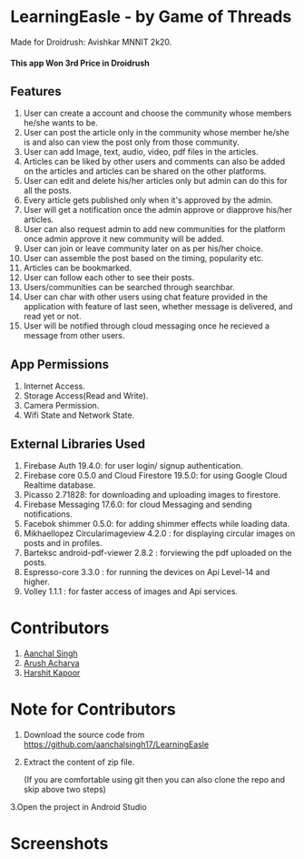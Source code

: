 # LearningEasle - by Game of Threads

Made for Droidrush: Avishkar MNNIT 2k20.

#### This app Won 3rd Price in Droidrush

## Features
1. User can create a account and choose the community whose members he/she wants to be.
2. User can post the article only in the community whose member he/she is and also can view the post only from those community.
3. User can add Image, text, audio, video, pdf files in the articles.
4. Articles can be liked by other users and comments can also be added on the articles and articles can be shared on the other platforms.
5. User can edit and delete his/her articles only but admin can do this for all the posts.
6. Every article gets published only when it's approved by the admin.
7. User will get a notification once the admin approve or diapprove his/her articles.
8. User can also request admin to add new communities for the platform once admin approve it new community will be added.
9. User can join or leave community later on as per his/her choice.
10. User can assemble the post based on the timing, popularity etc.
11. Articles can be bookmarked.
12. User can follow each other to see their posts.
13. Users/communities can be searched through searchbar.
14. User can char with other users using chat feature provided in the application with feature of last seen, whether message is delivered, and read yet or not.
15. User will be notified through cloud messaging once he recieved a message from other users.

## App Permissions
1. Internet Access.
2. Storage Access(Read and Write).
3. Camera Permission.
4. Wifi State and Network State.

## External Libraries Used
1. Firebase Auth 19.4.0: for user login/ signup authentication.
2. Firebase core 0.5.0 and Cloud Firestore 19.5.0: for using Google Cloud Realtime database.
3. Picasso 2.71828: for downloading and uploading images to firestore.
4. Firebase Messaging 17.6.0: for cloud Messaging and sending notifications.
5. Facebok shimmer 0.5.0: for adding shimmer effects while loading data.
6. Mikhaellopez Circularimageview 4.2.0 : for displaying circular images on posts and in profiles.
7. Barteksc android-pdf-viewer 2.8.2 : forviewing the pdf uploaded on the posts.
8. Espresso-core 3.3.0 : for running the devices on Api Level-14 and higher.
9. Volley 1.1.1 : for faster access of images and Api services.

# Contributors
1. <a href= "https://github.com/aanchalsingh17"> Aanchal Singh </a>
2. <a href = "https://github.com/arushacharyamnnit"> Arush Acharya </a>
3. <a href= "https://github.com/harshitkapoor7"> Harshit Kapoor </a>

# Note for Contributors 
1. Download the source code from  <a href ="https://github.com/aanchalsingh17/LearningEasle"> https://github.com/aanchalsingh17/LearningEasle </a>
2. Extract the content of zip file.

    (If you are comfortable using git then you can also clone the repo and skip above two steps)

 3.Open the project in Android Studio

# Screenshots


